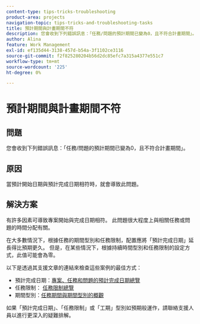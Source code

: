```yaml
---
content-type: tips-tricks-troubleshooting
product-area: projects
navigation-topic: tips-tricks-and-troubleshooting-tasks
title: 預計期間與計畫期間不符
description: 您會收到下列錯誤訊息：「任務/問題的預計期間已變為0，且不符合計畫期間」。
author: Alina
feature: Work Management
exl-id: ef135d44-3138-457d-b54a-3f1102ce3116
source-git-commit: f2f825280204b56d2dc85efc7a315a4377e551c7
workflow-type: tm+mt
source-wordcount: '225'
ht-degree: 0%

---
```


# 預計期間與計畫期間不符

## 問題

您會收到下列錯誤訊息：「任務/問題的預計期間已變為0，且不符合計畫期間」。

## 原因

當預計開始日期與預計完成日期相符時，就會導致此問題。

## 解決方案

有許多因素可導致專案開始與完成日期相符。 此問題很大程度上與相關任務或問題的時間分配有關。

在大多數情況下，根據任務的期間型別和任務限制，配置應將「預計完成日期」延長得比預期更久。 但是，在某些情況下，根據持續時間型別和任務限制的設定方式，此值可能會為零。

以下是透過其支援文章的連結來檢查這些案例的最佳方式：

* 預計完成日期：[專案、任務和問題的預計完成日期總覽](../../../manage-work/projects/planning-a-project/project-projected-completion-date.md)
* 任務限制： [任務限制總覽](../../../manage-work/tasks/task-constraints/task-constraint-overview.md)
* 期間型別：[任務期間與期間型別的概觀](../../../manage-work/tasks/taskdurtn/task-duration-and-duration-type.md)

如果「預計完成日期」、「任務限制」或「工期」型別如預期般運作，請聯絡支援人員以進行更深入的疑難排解。
